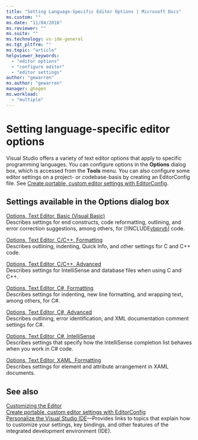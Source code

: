 ```yaml
---
title: "Setting Language-Specific Editor Options | Microsoft Docs"
ms.custom: ""
ms.date: "11/04/2016"
ms.reviewer: ""
ms.suite: ""
ms.technology: vs-ide-general
ms.tgt_pltfrm: ""
ms.topic: "article"
helpviewer_keywords: 
  - "editor options"
  - "configure editor"
  - "editor settings"
author: "gewarren"
ms.author: "gewarren"
manager: ghogen
ms.workload: 
  - "multiple"
---
```

# Setting language-specific editor options

Visual Studio offers a variety of text editor options that apply to specific programming languages. You can configure options in the **Options** dialog box, which is accessed from the **Tools** menu. You can also configure some editor settings on a project- or codebase-basis by creating an EditorConfig file. See [Create portable, custom editor settings with EditorConfig](../../ide/create-portable-custom-editor-options.md).

## Settings available in the Options dialog box

 [Options, Text Editor, Basic (Visual Basic)](../../ide/reference/options-text-editor-basic-visual-basic.md)  
 Describes settings for end constructs, code reformatting, outlining, and error correction suggestions, among others, for [!INCLUDE[vbprvb](../../code-quality/includes/vbprvb_md.md)] code.

 [Options, Text Editor, C/C++, Formatting](../../ide/reference/options-text-editor-c-cpp-formatting.md)  
 Describes outlining, indenting, Quick Info, and other settings for C and C++ code.

 [Options, Text Editor, C/C++, Advanced](../../ide/reference/options-text-editor-c-cpp-advanced.md)  
 Describes settings for IntelliSense and database files when using C and C++.

 [Options, Text Editor, C#, Formatting](../../ide/reference/options-text-editor-csharp-formatting.md)  
 Describes settings for indenting, new line formatting, and wrapping text, among others, for C#.

 [Options, Text Editor, C#, Advanced](../../ide/reference/options-text-editor-csharp-advanced.md)  
 Describes outlining, error identification, and XML documentation comment settings for C#.

 [Options, Text Editor, C#, IntelliSense](../../ide/reference/options-text-editor-csharp-intellisense.md)  
 Describes settings that specify how the IntelliSense completion list behaves when you work in C# code.

 [Options, Text Editor, XAML, Formatting](../../ide/reference/options-text-editor-xaml-formatting.md)  
 Describes settings for element and attribute arrangement in XAML documents.

## See also

[Customizing the Editor](../../ide/customizing-the-editor.md)  
[Create portable, custom editor settings with EditorConfig](../../ide/create-portable-custom-editor-options.md)  
[Personalize the Visual Studio IDE](../../ide/personalizing-the-visual-studio-ide.md)&mdash;Provides links to topics that explain how to customize your settings, key bindings, and other features of the integrated development environment (IDE).